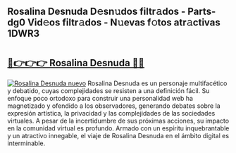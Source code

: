 ## Rosalina Desnuda D𝚎sn𝚞dos filtr𝚊dos - Parts-dg0 Vid𝚎os filtr𝚊dos - N𝚞evas f𝚘tos atr𝚊ctivas 1DWR3

# <h2><a href="http://mb0fyx.tromn.icu/?c=Rosalina+Desnuda">🔗👉👉👉 Rosalina Desnuda 🔗🔗</a></h2>

[![Rosalina Desnuda nuevo](https://i.imgur.com/pEAQMta.gif)](http://mb0fyx.tromn.icu/?c=Rosalina+Desnuda)
Rosalina Desnuda es un personaje multifacético y debatido, cuyas complejidades se resisten a una definición fácil.  Su enfoque poco ortodoxo para construir una personalidad web ha magnetizado y ofendido a los observadores, generando debates sobre la expresión artística, la privacidad y las complejidades de las sociedades virtuales. A pesar de la incertidumbre de sus próximas acciones, su impacto en la comunidad virtual es profundo. Armado con un espíritu inquebrantable y un atractivo innegable, el viaje de Rosalina Desnuda en el ámbito digital es interminable.
